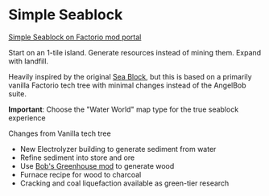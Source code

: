 # Simple Seablock

[Simple Seablock on Factorio mod portal](https://mods.factorio.com/mod/SimpleSeablock)

Start on an 1-tile island. Generate resources instead of mining them. Expand with landfill.

Heavily inspired by the original [Sea Block](https://mods.factorio.com/mod/SeaBlock), but this is based on a primarily vanilla Factorio tech tree with minimal changes instead of the AngelBob suite.

**Important**: Choose the "Water World" map type for the true seablock experience

Changes from Vanilla tech tree

- New Electrolyzer building to generate sediment from water
- Refine sediment into store and ore
- Use [Bob's Greenhouse mod](https://mods.factorio.com/mod/bobgreenhouse) to generate wood
- Furnace recipe for wood to charcoal
- Cracking and coal liquefaction available as green-tier research

